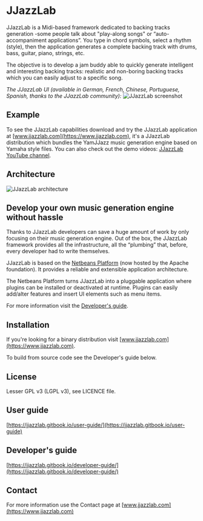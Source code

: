 # JJazzLab

JJazzLab is a Midi-based framework dedicated to backing tracks generation -some people talk about "play-along songs" or “auto-accompaniment applications”. You type in chord symbols, select a rhythm (style), then the application generates a complete backing track with drums, bass, guitar, piano, strings, etc. 

The objective is to develop a jam buddy able to quickly generate intelligent and interesting backing tracks: realistic and non-boring backing tracks which you can easily adjust to a specific song.

*The JJazzLab UI (available in German, French, Chinese, Portuguese, Spanish, thanks to the JJazzLab community):* 
![JJazzLab screenshot](https://github.com/jjazzboss/JJazzLab/blob/master/Graphics/JJazzLab3.0Full.png)

## Example

To see the JJazzLab capabilities download and try the JJazzLab application at [www.jjazzlab.com](https://www.jjazzlab.com), it's a JJazzLab distribution which bundles the YamJJazz music generation engine based on Yamaha style files. You can also check out the demo videos: [JJazzLab YouTube channel](https://www.youtube.com/channel/UC0L3SwjY6bhTj6jsbOYzzAw).

## Architecture

![JJazzLab architecture](https://github.com/jjazzboss/JJazzLab/blob/master/Graphics/JJazzLab-architecture.jpg)

## Develop your own music generation engine without hassle

Thanks to JJazzLab developers can save a huge amount of work by only focusing on their music generation engine. Out of the box, the JJazzLab framework provides all the infrastructure, all the “plumbing” that, before, every developer had to write themselves. 

JJazzLab is based on the [Netbeans Platform](https://netbeans.org/features/platform/features.html) (now hosted by the Apache foundation). It provides a reliable and extensible application architecture.

The Netbeans Platform turns JJazzLab into a pluggable application where plugins can be installed or deactivated at runtime. Plugins can easily add/alter features and insert UI elements such as menu items.

For more information visit the [Developer's guide](https://jjazzlab.gitbook.io/developer-guide/).

## Installation

If you're looking for a binary distribution visit [www.jjazzlab.com](https://www.jjazzlab.com).

To build from source code see the Developer's guide below.

## License

Lesser GPL v3 (LGPL v3), see LICENCE file.

## User guide

[https://jjazzlab.gitbook.io/user-guide/](https://jjazzlab.gitbook.io/user-guide)

## Developer's guide 

[https://jjazzlab.gitbook.io/developer-guide/](https://jjazzlab.gitbook.io/developer-guide/)

## Contact

For more information use the Contact page at [www.jjazzlab.com](https://www.jjazzlab.com)

